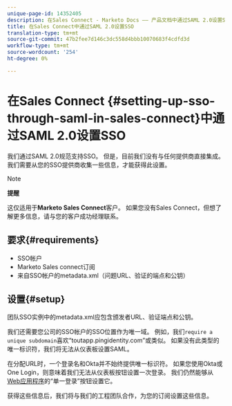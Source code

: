```yaml
---
unique-page-id: 14352405
description: 在Sales Connect - Marketo Docs —— 产品文档中通过SAML 2.0设置SSO
title: 在Sales Connect中通过SAML 2.0设置SSO
translation-type: tm+mt
source-git-commit: 47b2fee7d146c3dc558d4bbb10070683f4cdfd3d
workflow-type: tm+mt
source-wordcount: '254'
ht-degree: 0%

---
```



# 在Sales Connect {#setting-up-sso-through-saml-in-sales-connect}中通过SAML 2.0设置SSO

我们通过SAML 2.0规范支持SSO。 但是，目前我们没有与任何提供商直接集成。 我们需要从您的SSO提供商收集一些信息，才能获得此设置。

>[!NOTE]
>
>**提醒**
>
>这仅适用于&#x200B;**Marketo Sales Connect**&#x200B;客户。 如果您没有Sales Connect，但想了解更多信息，请与您的客户成功经理联系。

## 要求{#requirements}

* SSO帐户
* Marketo Sales connect订阅
* 来自SSO帐户的metadata.xml（问题URL、验证的端点和公钥）

## 设置{#setup}

团队SSO实例中的metadata.xml应包含颁发者URL、验证端点和公钥。

我们还需要您公司的SSO帐户的SSO位置作为唯一域。 例如，我们`require a unique subdomain`喜欢“toutapp.pingidentity.com”或类似。 如果没有此类型的唯一标识符，我们将无法从仪表板设置SAML。

在分配URL时，一个登录名和Okta并不始终提供唯一标识符。 如果您使用Okta或One Login，则意味着我们无法从仪表板按钮设置一次登录。 我们仍然能够从[Web应用程序](http://toutapp.com/login)的“单一登录”按钮设置它。

获得这些信息后，我们将与我们的工程团队合作，为您的订阅设置这些信息。
